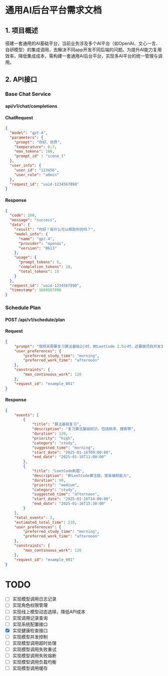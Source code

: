 
# 通用AI后台平台需求文档

## 1. 项目概述

搭建一套通用的AI基础平台，当前业务涉及多个AI平台（如OpenAI、文心一言、自研模型）的集成调用，去解决不同app开发不同后端的问题。为提升AI能力复用效率，降低集成成本，需构建一套通用AI后台平台，实现多AI平台的统一管理与调用。


## 2. API接口

### Base Chat Service
#### api/v1/chat/completions
#### ChatRequest
```json
{
  "model": "gpt-4",
  "parameters": {
    "prompt": "你好，世界",
    "temperature": 0.7,
    "max_tokens": 100,
    "prompt_id" : "scene_1"
  },
  "user_info": {
    "user_id": "123456",
    "user_role": "admin"
  },
  "request_id": "uuid-1234567890"
}
```

#### Response
```json
{
  "code": 200,
  "message": "success",
  "data": {
    "result": "你好！有什么可以帮助你的吗？",
    "model_info": {
      "name": "gpt-4",
      "provider": "openai",
      "version": "0613"
    },
    "usage": {
      "prompt_tokens": 5,
      "completion_tokens": 10,
      "total_tokens": 15
    }
  },
  "request_id": "uuid-1234567890",
  "timestamp": 1689567890
}
```


### Schedule Plan

#### POST /api/v1/schedule/plan

#### Request

```json
{
    "prompt": "我明天需要复习算法基础2小时，刷LeetCode 1.5小时，还要做项目开发3小时，健身1小时。请帮我安排一个高效的日程。",
    "user_preferences": {
        "preferred_study_time": "morning",
        "preferred_work_time": "afternoon"
    },
    "constraints": {
        "max_continuous_work": 120
    },
    "request_id": "example_001"
}
```

#### Response

```json
{
    "events": [
        {
            "title": "算法基础复习",
            "description": "复习算法基础知识，包括排序、搜索等",
            "duration": 120,
            "priority": "high",
            "category": "study",
            "suggested_time": "morning",
            "start_date": "2025-01-16T09:00:00",
            "end_date": "2025-01-16T11:00:00"
        },
        {
            "title": "LeetCode刷题",
            "description": "刷LeetCode算法题，提高编程能力",
            "duration": 90,
            "priority": "medium",
            "category": "study",
            "suggested_time": "afternoon",
            "start_date": "2025-01-16T14:00:00",
            "end_date": "2025-01-16T15:30:00"
        }
    ],
    "total_events": 2,
    "estimated_total_time": 210,
    "user_preferences": {
        "preferred_study_time": "morning",
        "preferred_work_time": "afternoon"
    },
    "constraints": {
        "max_continuous_work": 120
    },
    "request_id": "example_001"
}
```

# TODO
- [ ] 实现模型调用日志记录
- [ ] 实现角色权限管理
- [ ] 实现线上模型动态选择，降低API成本
- [ ] 实现调用记录查询
- [ ] 实现系统配置接口
- [x] 实现健康检查接口
- [ ] 实现模型并发控制
- [ ] 实现模型调用超时处理
- [ ] 实现模型调用失败重试
- [ ] 实现模型调用失败熔断
- [ ] 实现模型调用负载均衡
- [ ] 实现模型调用缓存